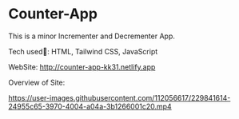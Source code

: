# Counter-App

This is a minor Incrementer and Decrementer App.


Tech used📲: HTML, Tailwind CSS, JavaScript


WebSite: http://counter-app-kk31.netlify.app



Overview of Site:



https://user-images.githubusercontent.com/112056617/229841614-24955c65-3970-4004-a04a-3b1266001c20.mp4


